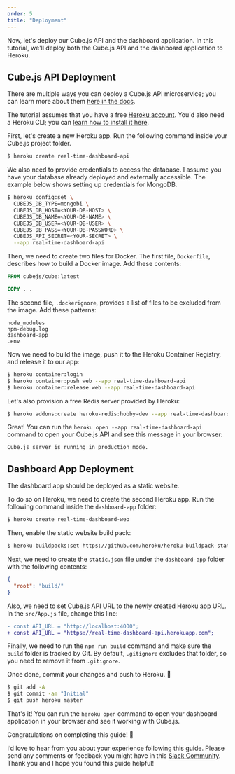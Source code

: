 ```yaml
---
order: 5
title: "Deployment"
---
```


Now, let's deploy our Cube.js API and the dashboard application. In this tutorial, we'll deploy both the Cube.js API and the dashboard application to Heroku.

## Cube.js API Deployment

There are multiple ways you can deploy a Cube.js API microservice; you can learn more about them [here in the docs](https://cube.dev/docs/deployment/).

The tutorial assumes that you have a free [Heroku account](https://signup.heroku.com/signup/dc). You'd also need a Heroku CLI; you can [learn how to install it here](https://devcenter.heroku.com/articles/heroku-cli).

First, let's create a new Heroku app. Run the following command inside your
Cube.js project folder.

```bash
$ heroku create real-time-dashboard-api
```

We also need to provide credentials to access the database. I assume you have
your database already deployed and externally accessible. The example below
shows setting up credentials for MongoDB.

```bash
$ heroku config:set \
  CUBEJS_DB_TYPE=mongobi \
  CUBEJS_DB_HOST=<YOUR-DB-HOST> \
  CUBEJS_DB_NAME=<YOUR-DB-NAME> \
  CUBEJS_DB_USER=<YOUR-DB-USER> \
  CUBEJS_DB_PASS=<YOUR-DB-PASSWORD> \
  CUBEJS_API_SECRET=<YOUR-SECRET> \
  --app real-time-dashboard-api
```

Then, we need to create two files for Docker. The first file, `Dockerfile`, describes how to build a Docker image. Add these contents:

```dockerfile
FROM cubejs/cube:latest

COPY . .
```

The second file, `.dockerignore`, provides a list of files to be excluded from the image. Add these patterns:

```
node_modules
npm-debug.log
dashboard-app
.env
```

Now we need to build the image, push it to the Heroku Container Registry, and release it to our app:

```bash
$ heroku container:login
$ heroku container:push web --app real-time-dashboard-api
$ heroku container:release web --app real-time-dashboard-api
```

Let's also provision a free Redis server provided by Heroku:

```bash
$ heroku addons:create heroku-redis:hobby-dev --app real-time-dashboard-api
```

Great! You can run the `heroku open --app real-time-dashboard-api` command to open your Cube.js API and see this message in your browser:

```
Cube.js server is running in production mode.
```

## Dashboard App Deployment

The dashboard app should be deployed as a static website.

To do so on Heroku, we need to create the second Heroku app. Run the following command inside the `dashboard-app` folder:

```bash
$ heroku create real-time-dashboard-web
```

Then, enable the static website build pack:

```bash
$ heroku buildpacks:set https://github.com/heroku/heroku-buildpack-static.git
```

Next, we need to create the `static.json` file under the `dashboard-app` folder with the following contents:

```json
{
  "root": "build/"
}
```

Also, we need to set Cube.js API URL to the newly created Heroku app URL. In the `src/App.js` file, change this line:

```diff
- const API_URL = "http://localhost:4000";
+ const API_URL = "https://real-time-dashboard-api.herokuapp.com";
```

Finally, we need to run the `npm run build` command
and make sure the `build` folder is tracked by Git. By default, `.gitignore`
excludes that folder, so you need to remove it from `.gitignore`.

Once done, commit your changes and push to Heroku. 🚀

```bash
$ git add -A
$ git commit -am "Initial"
$ git push heroku master
```

That's it! You can run the `heroku open` command to open your dashboard application in your browser and see it working with Cube.js.

Congratulations on completing this guide! 🎉

I’d love to hear from you about your experience following this guide. Please send any comments or feedback you might have in this [Slack Community](https://slack.cube.dev). Thank you and I hope you found this guide helpful!
